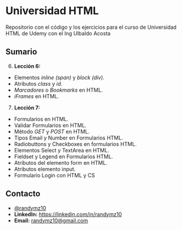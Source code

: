 # Universidad HTML

Repositorio con el código y los ejercicios para el curso de Universidad HTML de Udemy con el Ing Ulbaldo Acosta

## Sumario

6. **Lección 6:** 
- Elementos _inline (span)_ y _block (div)_.
- Atributos _class_ y _id_.
- _Marcadores_ o _Bookmarks_ en HTML.
- _iFrames_ en HTML.

7. **Lección 7:**
- Formularios en HTML.
- Validar Formularios en HTML.
- Método _GET_ y _POST_ en HTML.
- Tipos Email y Number en Formularios HTML.
- Radiobuttons y Checkboxes en formularios HTML.
- Elementos Select y TextArea en HTML.
- Fieldset y Legend en Formularios HTML.
- Atributos del elemento form en HTML.
- Atributos elemento input.
- Formulario Login con HTML y CS

## Contacto

- [@randymz10](https://github.com/randymz10)
- **LinkedIn:** https://linkedin.com/in/randymz10
- **Email:** randymz10@gmail.com 